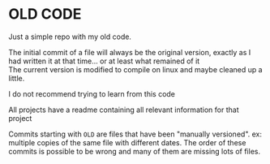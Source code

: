 # OLD CODE
Just a simple repo with my old code.

The initial commit of a file will always be the original version, exactly as I had written it at that time... or at least what remained of it  
The current version is modified to compile on linux and maybe cleaned up a little.

I do not recommend trying to learn from this code

All projects have a readme containing all relevant information for that project

Commits starting with `OLD` are files that have been "manually versioned". ex: multiple copies of the same file with different dates. The order of these commits is possible to be wrong and many of them are missing lots of files.